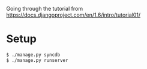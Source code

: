 Going through the tutorial from https://docs.djangoproject.com/en/1.6/intro/tutorial01/

Setup
===

``` bash
$ ./manage.py syncdb
$ ./manage.py runserver
```